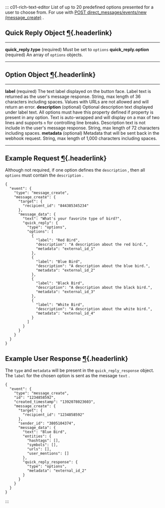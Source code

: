 <div>

::: c01-rich-text-editor
List of up to 20 predefined options presented for a user to choose from.
For use with [POST direct_messages/events/new
(message_create)](/en/docs/direct-messages/sending-and-receiving/api-reference/new-event)
.

## Quick Reply Object [¶](#quick-reply-object){.headerlink}

  ----------------------------------- ----------------------------------
  **quick_reply.type** (required)     Must be set to ` options `
  **quick_reply.option** (required)   An array of ` options ` objects.
  ----------------------------------- ----------------------------------

## Option Object [¶](#option-object){.headerlink}

  ---------------------------- ----------------------------------------------------------------------------------------------------------------------------------------------------------------------------------------------------------------------------------------------------------------------------------------------------------------------------------------------------------------------------
  **label** (required)         The text label displayed on the button face. Label text is returned as the user\'s message response. String, max length of 36 characters including spaces. Values with URLs are not allowed and will return an error.
  **description** (optional)   Optional description text displayed under label text. All options must have this property defined if property is present in any option. Text is auto-wrapped and will display on a max of two lines and supports ` n ` for controlling line breaks. Description text is not include in the user\'s message response. String, max length of 72 characters including spaces.
  **metadata** (optional)      Metadata that will be sent back in the webhook request. String, max length of 1,000 characters including spaces.
  ---------------------------- ----------------------------------------------------------------------------------------------------------------------------------------------------------------------------------------------------------------------------------------------------------------------------------------------------------------------------------------------------------------------------

## Example Request [¶](#example-request){.headerlink}

Although not required, if one option defines the ` description ` , then
all ` options ` must contain the ` description ` .

    {
      "event": {
        "type": "message_create",
        "message_create": {
          "target": {
            "recipient_id": "844385345234"
          },
          "message_data": {
            "text": "What's your favorite type of bird?",
            "quick_reply": {
              "type": "options",
              "options": [
                {
                  "label": "Red Bird",
                  "description": "A description about the red bird.",
                  "metadata": "external_id_1"
                },
                {
                  "label": "Blue Bird",
                  "description": "A description about the blue bird.",
                  "metadata": "external_id_2"
                },
                {
                  "label": "Black Bird",
                  "description": "A description about the black bird.",
                  "metadata": "external_id_3"
                },
                {
                  "label": "White Bird",
                  "description": "A description about the white bird.",
                  "metadata": "external_id_4"
                }
              ]
            }
          }
        }
      }
    }

## Example User Response [¶](#example-user-response){.headerlink}

The ` type ` and ` metadata ` will be present in the
` quick_reply_response ` object. The ` label ` for the chosen option is
sent as the message ` text ` .

    {
      "event": {
        "type": "message_create",
        "id": "1234858592",
        "created_timestamp": "1392078023603",
        "message_create": {
          "target": {
            "recipient_id": "1234858592"
          },
          "sender_id": "3805104374",
          "message_data": {
            "text": "Blue Bird",
            "entities": {
              "hashtags": [],
              "symbols": [],
              "urls": [],
              "user_mentions": []
            },
            "quick_reply_response": {
              "type": "options",
              "metadata": "external_id_2"
            }
          }
        }
      }
    }
:::

</div>
